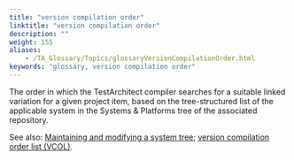 ```yaml
--- 
title: "version compilation order"
linktitle: "version compilation order"
description: ""
weight: 155
aliases: 
    - /TA_Glossary/Topics/glossaryVersionCompilationOrder.html
keywords: "glossary, version compilation order"
---
```


The order in which the TestArchitect compiler searches for a suitable linked variation for a given project item, based on the tree-structured list of the applicable system in the Systems & Platforms tree of the associated repository.

See also: [Maintaining and modifying a system tree](/TA_Help/Topics/Variations_create_linked_mainitaining_modifying_system_tree.html); [version compilation order list \(VCOL\)](/TA_Glossary/Topics/glossaryVersionCompilationOrderList.html).

